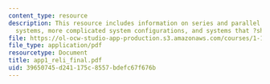 ```yaml
---
content_type: resource
description: This resource includes information on series and parallel systems, m-out-of-n
  systems, more complicated system configurations, and systems that ?share the load.?
file: https://ol-ocw-studio-app-production.s3.amazonaws.com/courses/1-151-probability-and-statistics-in-engineering-spring-2005/39650745d241175c8557bdefc67f676b_app1_reli_final.pdf
file_type: application/pdf
resourcetype: Document
title: app1_reli_final.pdf
uid: 39650745-d241-175c-8557-bdefc67f676b
---
```

